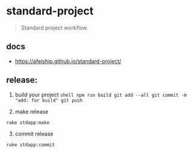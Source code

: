 # standard-project
> Standard project workflow.

## docs
- https://afeiship.github.io/standard-project/


## release:

  1. build your project
    ```shell
    npm run build
    git add --all
    git commit -m "add: for build"
    git push
    ```

2. make release
  ```shell
  rake stdapp:make
  ```

3. commit release

  ```shell
  rake stdapp:commit
  ```
